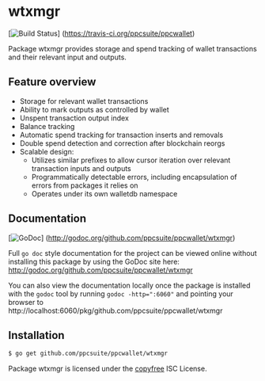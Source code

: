wtxmgr
======

[![Build Status](https://travis-ci.org/ppcsuite/ppcwallet.png?branch=master)]
(https://travis-ci.org/ppcsuite/ppcwallet)

Package wtxmgr provides storage and spend tracking of wallet transactions and
their relevant input and outputs.

## Feature overview

- Storage for relevant wallet transactions
- Ability to mark outputs as controlled by wallet
- Unspent transaction output index
- Balance tracking
- Automatic spend tracking for transaction inserts and removals
- Double spend detection and correction after blockchain reorgs
- Scalable design:
  - Utilizes similar prefixes to allow cursor iteration over relevant transaction
    inputs and outputs
  - Programmatically detectable errors, including encapsulation of errors from
    packages it relies on
  - Operates under its own walletdb namespace
    
## Documentation

[![GoDoc](https://godoc.org/github.com/ppcsuite/ppcwallet/wtxmgr?status.png)]
(http://godoc.org/github.com/ppcsuite/ppcwallet/wtxmgr)

Full `go doc` style documentation for the project can be viewed online without
installing this package by using the GoDoc site here:
http://godoc.org/github.com/ppcsuite/ppcwallet/wtxmgr

You can also view the documentation locally once the package is installed with
the `godoc` tool by running `godoc -http=":6060"` and pointing your browser to
http://localhost:6060/pkg/github.com/ppcsuite/ppcwallet/wtxmgr

## Installation

```bash
$ go get github.com/ppcsuite/ppcwallet/wtxmgr
```

Package wtxmgr is licensed under the [copyfree](http://copyfree.org) ISC
License.
